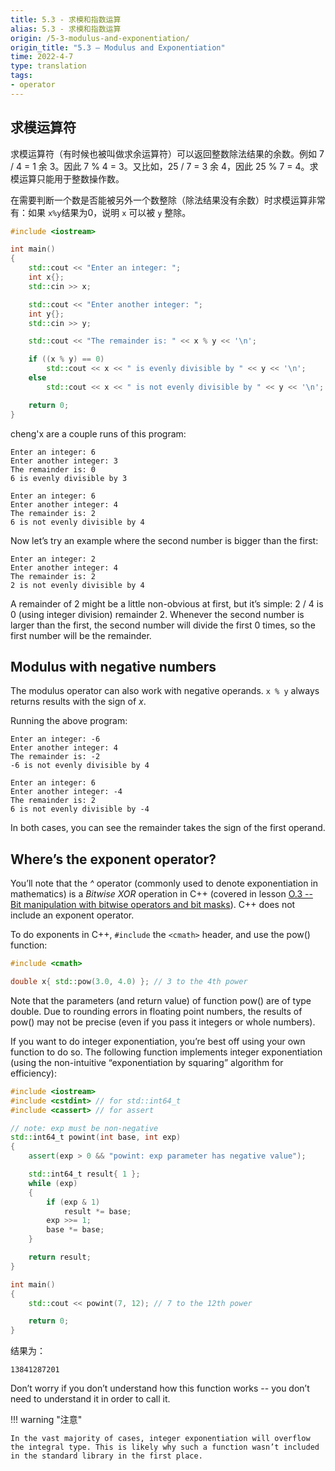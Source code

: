 ```yaml
---
title: 5.3 - 求模和指数运算
alias: 5.3 - 求模和指数运算
origin: /5-3-modulus-and-exponentiation/
origin_title: "5.3 — Modulus and Exponentiation"
time: 2022-4-7
type: translation
tags:
- operator
---
```



## 求模运算符

求模运算符（有时候也被叫做求余运算符）可以返回整数除法结果的余数。例如 7 / 4 = 1 余 3。因此 7 % 4 = 3。又比如，25 / 7 = 3 余 4，因此 25 % 7 = 4。求模运算只能用于整数操作数。

在需要判断一个数是否能被另外一个数整除（除法结果没有余数）时求模运算非常有：如果 `x%y`结果为0，说明 `x` 可以被 `y` 整除。

```cpp
#include <iostream>

int main()
{
	std::cout << "Enter an integer: ";
	int x{};
	std::cin >> x;

	std::cout << "Enter another integer: ";
	int y{};
	std::cin >> y;

	std::cout << "The remainder is: " << x % y << '\n';

	if ((x % y) == 0)
		std::cout << x << " is evenly divisible by " << y << '\n';
	else
		std::cout << x << " is not evenly divisible by " << y << '\n';

	return 0;
}
```

cheng'x are a couple runs of this program:

```
Enter an integer: 6
Enter another integer: 3
The remainder is: 0
6 is evenly divisible by 3
```

```
Enter an integer: 6
Enter another integer: 4
The remainder is: 2
6 is not evenly divisible by 4
```

Now let’s try an example where the second number is bigger than the first:

```
Enter an integer: 2
Enter another integer: 4
The remainder is: 2
2 is not evenly divisible by 4
```

A remainder of 2 might be a little non-obvious at first, but it’s simple: 2 / 4 is 0 (using integer division) remainder 2. Whenever the second number is larger than the first, the second number will divide the first 0 times, so the first number will be the remainder.

## Modulus with negative numbers

The modulus operator can also work with negative operands. `x % y` always returns results with the sign of _x_.

Running the above program:

```
Enter an integer: -6
Enter another integer: 4
The remainder is: -2
-6 is not evenly divisible by 4
```

```
Enter an integer: 6
Enter another integer: -4
The remainder is: 2
6 is not evenly divisible by -4
```

In both cases, you can see the remainder takes the sign of the first operand.

## Where’s the exponent operator?

You’ll note that the _^_ operator (commonly used to denote exponentiation in mathematics) is a _Bitwise XOR_ operation in C++ (covered in lesson [O.3 -- Bit manipulation with bitwise operators and bit masks](https://www.learncpp.com/cpp-tutorial/bit-manipulation-with-bitwise-operators-and-bit-masks/)). C++ does not include an exponent operator.

To do exponents in C++, `#include` the `<cmath>` header, and use the pow() function:

```cpp
#include <cmath>

double x{ std::pow(3.0, 4.0) }; // 3 to the 4th power
```


Note that the parameters (and return value) of function pow() are of type double. Due to rounding errors in floating point numbers, the results of pow() may not be precise (even if you pass it integers or whole numbers).

If you want to do integer exponentiation, you’re best off using your own function to do so. The following function implements integer exponentiation (using the non-intuitive “exponentiation by squaring” algorithm for efficiency):

```cpp
#include <iostream>
#include <cstdint> // for std::int64_t
#include <cassert> // for assert

// note: exp must be non-negative
std::int64_t powint(int base, int exp)
{
	assert(exp > 0 && "powint: exp parameter has negative value");

	std::int64_t result{ 1 };
	while (exp)
	{
		if (exp & 1)
			result *= base;
		exp >>= 1;
		base *= base;
	}

	return result;
}

int main()
{
	std::cout << powint(7, 12); // 7 to the 12th power

	return 0;
}
```

结果为：

```
13841287201
```

Don’t worry if you don’t understand how this function works -- you don’t need to understand it in order to call it.

!!! warning "注意"

	In the vast majority of cases, integer exponentiation will overflow the integral type. This is likely why such a function wasn’t included in the standard library in the first place.